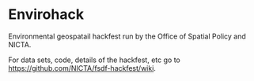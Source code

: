 Envirohack
==========

Environmental geospatail hackfest run by the Office of Spatial Policy and NICTA.

For data sets, code, details of the hackfest, etc go to https://github.com/NICTA/fsdf-hackfest/wiki.
